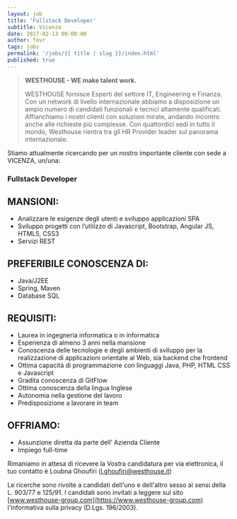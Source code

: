 ```yaml
---
layout: job
title: 'Fullstack Developer'
subtitle: Vicenza
date: 2017-02-13 00:00:00
author: fevr
tags: jobs
permalink: '/jobs/{{ title | slug }}/index.html'
published: true
---
```


> **WESTHOUSE - WE make talent work.**
>
> WESTHOUSE fornisce Esperti del settore IT, Engineering e Finanza. Con un network di livello internazionale
> abbiamo a disposizione un ampio numero di candidati funzionali e tecnici altamente qualificati.
> Affianchiamo i nostri clienti con soluzioni mirate, andando incontro anche alle richieste più complesse. Con
> quattordici sedi in tutto il mondo, Westhouse rientra tra gli HR Provider leader sul panorama internazionale.

Stiamo attualmente ricercando per un nostro importante cliente con sede a VICENZA, un/una:

### Fullstack Developer

## MANSIONI:

- Analizzare le esigenze degli utenti e sviluppo applicazioni SPA
- Sviluppo progetti con l’utilizzo di Javascript, Bootstrap, Angular JS, HTML5, CSS3
- Servizi REST

## PREFERIBILE CONOSCENZA DI:

- Java/J2EE
- Spring, Maven
- Database SQL

## REQUISITI:

- Laurea in ingegneria informatica o in informatica
- Esperienza di almeno 3 anni nella mansione
- Conoscenza delle tecnologie e degli ambienti di sviluppo per la realizzazione di applicazioni orientate al Web, sia backend che frontend
- Ottima capacità di programmazione con linguaggi Java, PHP, HTML CSS e Javascript
- Gradita conoscenza di GitFlow
- Ottima conoscenza della lingua Inglese
- Autonomia nella gestione del lavoro
- Predisposizione a lavorare in team

## OFFRIAMO:

- Assunzione diretta da parte dell’ Azienda Cliente
- Impiego full-time

Rimaniamo in attesa di ricevere la Vostra candidatura per via elettronica, il tuo contatto è Loubna Ghoufiri ([l.ghoufiri@westhouse.it](mailto:l.ghoufiri@westhouse.it))

Le ricerche sono rivolte a candidati dell'uno e dell'altro sesso ai sensi della L. 903/77 e 125/91.
I candidati sono invitati a leggere sul sito [www.westhouse-group.com](https://www.westhouse-group.com)
l'informativa sulla privacy (D.Lgs. 196/2003).
